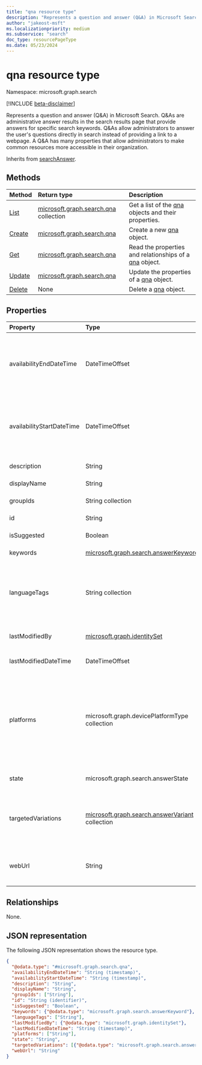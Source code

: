 ```yaml
---
title: "qna resource type"
description: "Represents a question and answer (Q&A) in Microsoft Search."
author: "jakeost-msft"
ms.localizationpriority: medium
ms.subservice: "search"
doc_type: resourcePageType
ms.date: 05/23/2024
---
```


# qna resource type

Namespace: microsoft.graph.search

[!INCLUDE [beta-disclaimer](../../includes/beta-disclaimer.md)]

Represents a question and answer (Q&A) in Microsoft Search. Q&As are administrative answer results in the search results page that provide answers for specific search keywords. Q&As allow administrators to answer the user's questions directly in search instead of providing a link to a webpage. A Q&A has many properties that allow administrators to make common resources more accessible in their organization.

Inherits from [searchAnswer](../resources/search-searchanswer.md).

## Methods

|Method|Return type|Description|
|:---|:---|:---|
|[List](../api/search-searchentity-list-qnas.md)|[microsoft.graph.search.qna](../resources/search-qna.md) collection|Get a list of the [qna](../resources/search-qna.md) objects and their properties.|
|[Create](../api/search-searchentity-post-qnas.md)|[microsoft.graph.search.qna](../resources/search-qna.md)|Create a new [qna](../resources/search-qna.md) object.|
|[Get](../api/search-qna-get.md)|[microsoft.graph.search.qna](../resources/search-qna.md)|Read the properties and relationships of a [qna](../resources/search-qna.md) object.|
|[Update](../api/search-qna-update.md)|[microsoft.graph.search.qna](../resources/search-qna.md)|Update the properties of a [qna](../resources/search-qna.md) object.|
|[Delete](../api/search-qna-delete.md)|None|Delete a [qna](../resources/search-qna.md) object.|

## Properties

|Property|Type|Description|
|:---|:---|:---|
|availabilityEndDateTime|DateTimeOffset|Date and time when the QnA stops appearing as a search result. Set as `null` for always available. The timestamp type represents date and time information using ISO 8601 format and is always in UTC. For example, midnight UTC on Jan 1, 2014 is `2014-01-01T00:00:00Z`.|
|availabilityStartDateTime|DateTimeOffset|Date and time when the QnA starts to appear as a search result. Set as `null` for always available. The timestamp type represents date and time information using ISO 8601 format and is always in UTC. For example, midnight UTC on Jan 1, 2014 is `2014-01-01T00:00:00Z`.|
|description|String|Answer that is displayed in search results. Inherited from [searchAnswer](../resources/search-searchanswer.md).|
|displayName|String|Question that is displayed in search results. Inherited from [searchAnswer](../resources/search-searchanswer.md).|
|groupIds|String collection|The list of security groups that are able to view this QnA.|
|id|String|The unique identifier (GUID) for the QnA. Inherited from [searchAnswer](../resources/search-searchanswer.md).|
|isSuggested|Boolean| `True` if a user or Microsoft suggested this QnA to the admin. Read-only.|
|keywords|[microsoft.graph.search.answerKeyword](../resources/search-answerkeyword.md)|Keywords that trigger this QnA to appear in search results.|
|languageTags|String collection|A list of geographically specific language names in which this QnA can be viewed. Each language tag value follows the pattern {language}-{region}. For example, `en-us` is English as used in the United States. For the list of possible values, see [Supported language tags](../resources/search-api-answers-overview.md#supported-language-tags). |
|lastModifiedBy|[microsoft.graph.identitySet](../resources/identityset.md)|Details of the user who created or last modified the QnA. Inherited from [searchAnswer](../resources/search-searchanswer.md). Read-only. |
|lastModifiedDateTime|DateTimeOffset| Date and time when the QnA was created or last edited. Inherited from [searchAnswer](../resources/search-searchanswer.md). Read-only.|
|platforms|microsoft.graph.devicePlatformType collection|List of devices and operating systems that are able to view this QnA. Possible values are: `android`, `androidForWork`, `ios`, `macOS`, `windowsPhone81`, `windowsPhone81AndLater`, `windows10AndLater`, `androidWorkProfile`, `unknown`, `androidASOP`, `androidMobileApplicationManagement`, `iOSMobileApplicationManagement`, `unknownFutureValue`.|
|state|microsoft.graph.search.answerState|State of the QnA. Possible values are: `published`, `draft`, `excluded`, `unknownFutureValue`.|
|targetedVariations|[microsoft.graph.search.answerVariant](../resources/search-answervariant.md) collection|Variations of a QnA for different countries/regions or devices. Use when you need to show different content to users based on their device, country/region, or both. The date and group settings apply to all variations.|
|webUrl|String|The URL link for the QnA. When users select this QnA from the search results, they're directed to the specified URL. Inherited from [searchAnswer](../resources/search-searchanswer.md).|

## Relationships

None.

## JSON representation

The following JSON representation shows the resource type.

<!-- {
  "blockType": "resource",
  "keyProperty": "id",
  "@odata.type": "microsoft.graph.search.qna",
  "baseType": "microsoft.graph.search.searchAnswer",
  "openType": false
}
-->
``` json
{
  "@odata.type": "#microsoft.graph.search.qna",
  "availabilityEndDateTime": "String (timestamp)",
  "availabilityStartDateTime": "String (timestamp)",
  "description": "String",
  "displayName": "String",
  "groupIds": ["String"],
  "id": "String (identifier)",
  "isSuggested": "Boolean",
  "keywords": {"@odata.type": "microsoft.graph.search.answerKeyword"},
  "languageTags": ["String"],
  "lastModifiedBy": {"@odata.type": "microsoft.graph.identitySet"},
  "lastModifiedDateTime": "String (timestamp)",
  "platforms": ["String"],
  "state": "String",
  "targetedVariations": [{"@odata.type": "microsoft.graph.search.answerVariant"}],
  "webUrl": "String"
}
```
